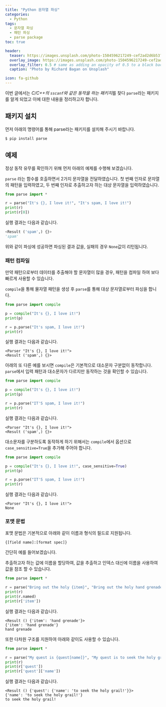 ```yaml
---
title: "Python 문자열 파싱"
categories: 
  - Python
tags: 
  - 문자열 파싱
  - 패턴 파싱
  - parse package
toc: true

header:
  teaser: https://images.unsplash.com/photo-1504596217249-cef2ad2d6b53?ixlib=rb-1.2.1&ixid=eyJhcHBfaWQiOjEyMDd9&auto=format&fit=crop&w=256&q=40
  overlay_image: https://images.unsplash.com/photo-1504596217249-cef2ad2d6b53?ixlib=rb-1.2.1&ixid=eyJhcHBfaWQiOjEyMDd9&auto=format&fit=crop&w=1024&q=80
  overlay_filter: 0.5 # same as adding an opacity of 0.5 to a black background
  caption: "Photo by Richard Bagan on Unsplash"

icon: fa-github
---
```


이번 글에서는 *C/C++의 `sscanf`와 같은 동작을 하는 패키지*를 찾다 `parse`라는 패키지를 알게 되었고 이에 대한 내용을 정리하고자 합니다.

## 패키지 설치

먼저 아래의 명령어를 통해 parse라는 패키지를 설치해 주시기 바랍니다.

```bash
$ pip install parse
```

## 예제

정상 동작 유무를 확인하기 위해 먼저 아래의 예제를 수행해 보겠습니다.

`parse` 라는 함수를 호출하면서 2가지 문자열을 전달하였습니다. 첫 번째 인자로 문자열의 패턴을 입력하였고, 두 번째 인자로 추출하고자 하는 대상 문자열을 입력하였습니다.

```python
from parse import *

r = parse("It's {}, I love it!", "It's spam, I love it!")
print(r)
print(r[0])
```

실행 결과는 다음과 같습니다.

```python
<Result ('spam',) {}>
'spam'
```

위와 같이 파싱에 성공하면 파싱된 결과 값을, 실패의 경우 `None`값이 리턴됩니다.

### 패턴 컴파일

만약 패턴으로부터 데이터를 추출해야 할 문자열이 많을 경우, 패턴을 컴파일 하여 보다 빠르게 사용할 수 있습니다.

`compile`을 통해 물자열 패턴을 생성 후 `parse`를 통해 대상 문자열로부터 파싱을 합니다.

```python
from parse import compile

p = compile("It's {}, I love it!")
print(p)

r = p.parse("It's spam, I love it!")
print(r)
```

실행 결과는 다음과 같습니다.

```
<Parser "It's {}, I love it!">
<Result ('spam',) {}>
```

아래의 또 다른 예를 보시면 `compile`은 기본적으로 대소문자 구분없이 동작합니다. `parse`에서 입력 패턴과 대소문자가 다르지만 동작하는 것을 확인할 수 있습니다.


```python
from parse import compile

p = compile("It's {}, I love it!")
print(p)

r = p.parse("IT'S spam, I love it!")
print(r)
```

실행 결과는 다음과 같습니다.

```
<Parser "It's {}, I love it!">
<Result ('spam',) {}>
```

대소문자를 구분하도록 동작하게 하기 위해서는 `compile`에서 옵션으로 `case_sensitive=True`을 추가해 주어야 합니다.

```python
from parse import compile

p = compile("It's {}, I love it!", case_sensitive=True)
print(p)

r = p.parse("IT'S spam, I love it!")
print(r)
```

실행 결과는 다음과 같습니다.

```
<Parser "It's {}, I love it!">
None
```

### 포맷 문법

포맷 문법은 기본적으로 아래와 같이 이름과 형식의 필드로 지원됩니다.

```
{[field name]:[format spec]}
```

간단히 예를 들어보겠습니다.

추출하고자 하는 값에 이름을 할당하여, 값을 추출하고 인덱스 대신에 이름을 사용하여 값을 참조 할 수 있습니다.

```python
from parse import *

r = parse("Bring out the holy {item}", "Bring out the holy hand grenade")
print(r)
print(r.named)
print(r['item'])
```

실행 결과는 다음과 같습니다.

```
<Result () {'item': 'hand grenade'}>
{'item': 'hand grenade'}
hand grenade
```

또한 다차원 구조를 지원하여 아래와 같이도 사용할 수 있습니다.

```python
from parse import *

r = parse("My quest is {quest[name]}", "My quest is to seek the holy grail!")
print(r)
print(r['quest'])
print(r['quest']['name'])
```

실행 결과는 다음과 같습니다.

```
<Result () {'quest': {'name': 'to seek the holy grail!'}}>
{'name': 'to seek the holy grail!'}
to seek the holy grail!
```
